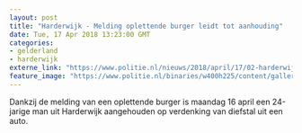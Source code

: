 ```yaml
---
layout: post
title: "Harderwijk - Melding oplettende burger leidt tot aanhouding"
date: Tue, 17 Apr 2018 13:23:00 GMT
categories: 
- gelderland 
- harderwijk 
externe_link: "https://www.politie.nl/nieuws/2018/april/17/02-harderwijk-%E2%80%93-melding-oplettende-burger-leidt-tot-aanhouding.html"
feature_image: "https://www.politie.nl/binaries/w400h225/content/gallery/politie/stock-afbeeldingen/algemeen/ingesloten-op-politiebureau-3.jpg"
---
```


Dankzij de melding van een oplettende burger is maandag 16 april een 24-jarige man uit Harderwijk aangehouden op verdenking van diefstal uit een auto.
